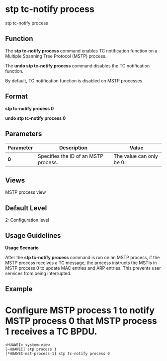 stp tc-notify process
=====================

stp tc-notify process

Function
--------



The **stp tc-notify process** command enables TC notification function on a Multiple Spanning Tree Protocol (MSTP) process.

The **undo stp tc-notify process** command disables the TC notification function.



By default, TC notification function is disabled on MSTP processes.


Format
------

**stp tc-notify process 0**

**undo stp tc-notify process 0**


Parameters
----------

| Parameter | Description | Value |
| --- | --- | --- |
| **0** | Specifies the ID of an MSTP process. | The value can only be 0. |



Views
-----

MSTP process view


Default Level
-------------

2: Configuration level


Usage Guidelines
----------------

**Usage Scenario**



After the **stp tc-notify process** command is run on an MSTP process, if the MSTP process receives a TC message, the process instructs the MSTIs in MSTP process 0 to update MAC entries and ARP entries. This prevents user services from being interrupted.




Example
-------

# Configure MSTP process 1 to notify MSTP process 0 that MSTP process 1 receives a TC BPDU.
```
<HUAWEI> system-view
[~HUAWEI] stp process 1
[*HUAWEI-mst-process-1] stp tc-notify process 0

```